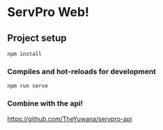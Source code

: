# ServPro Web!

## Project setup
```
npm install
```

### Compiles and hot-reloads for development
```
npm run serve
```

### Combine with the api!
https://github.com/TheYuwana/servpro-api
